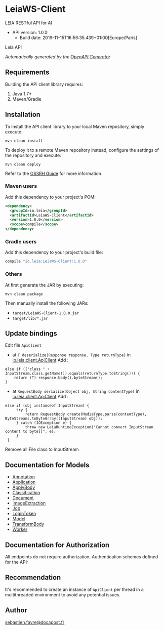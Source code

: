 # LeiaWS-Client

LEIA RESTful API for AI
- API version: 1.0.0
  - Build date: 2019-11-15T16:56:35.439+01:00[Europe/Paris]

Leia API


*Automatically generated by the [OpenAPI Generator](https://openapi-generator.tech)*


## Requirements

Building the API client library requires:
1. Java 1.7+
2. Maven/Gradle

## Installation

To install the API client library to your local Maven repository, simply execute:

```shell
mvn clean install
```

To deploy it to a remote Maven repository instead, configure the settings of the repository and execute:

```shell
mvn clean deploy
```

Refer to the [OSSRH Guide](http://central.sonatype.org/pages/ossrh-guide.html) for more information.

### Maven users

Add this dependency to your project's POM:

```xml
<dependency>
  <groupId>io.leia</groupId>
  <artifactId>LeiaWS-Client</artifactId>
  <version>1.0.0</version>
  <scope>compile</scope>
</dependency>
```

### Gradle users

Add this dependency to your project's build file:

```groovy
compile "io.leia:LeiaWS-Client:1.0.0"
```

### Others

At first generate the JAR by executing:

```shell
mvn clean package
```

Then manually install the following JARs:

* `target/LeiaWS-Client-1.0.0.jar`
* `target/lib/*.jar`

## Update bindings

Edit file `ApiClient` 
 - at `T deserialize(Response response, Type returnType)` in [io.leia.client.ApiClient](src/main/java/io/leia/client/ApiClient.java) Add :
```
else if (("class " + InputStream.class.getName()).equals(returnType.toString())) {
    return (T) response.body().byteStream();
}
```
 - at `RequestBody serialize(Object obj, String contentType)` in [io.leia.client.ApiClient](src/main/java/io/leia/client/ApiClient.java) Add :
``` 
else if (obj instanceof InputStream) {
     try {
         return RequestBody.create(MediaType.parse(contentType), ByteStreams.toByteArray((InputStream) obj));
     } catch (IOException e) {
         throw new LeiaRuntimeException("Cannot convert InputStream content to byte[]", e);
     }
 }
```  
Remove all File class to InputStream
## Documentation for Models

 - [Annotation](docs/Annotation.md)
 - [Application](docs/Application.md)
 - [ApplyBody](docs/ApplyBody.md)
 - [Classification](docs/Classification.md)
 - [Document](docs/Document.md)
 - [ImageExtraction](docs/ImageExtraction.md)
 - [Job](docs/Job.md)
 - [LoginToken](docs/LoginToken.md)
 - [Model](docs/Model.md)
 - [TransformBody](docs/TransformBody.md)
 - [Worker](docs/Worker.md)


## Documentation for Authorization

All endpoints do not require authorization.
Authentication schemes defined for the API:

## Recommendation

It's recommended to create an instance of `ApiClient` per thread in a multithreaded environment to avoid any potential issues.

## Author

sebastien.favre@docapost.fr

